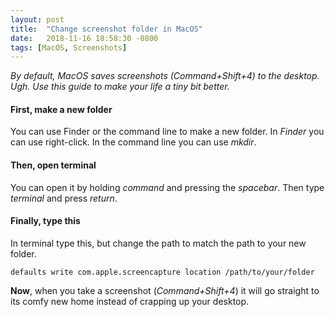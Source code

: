 ```yaml
---
layout: post
title:  "Change screenshot folder in MacOS"
date:   2018-11-16 18:58:30 -0800
tags: [MacOS, Screenshots]
---
```

*By default, MacOS saves screenshots (Command+Shift+4) to the desktop. Ugh. Use this guide to make your life a tiny bit better.*

#### **First**, make a new folder
You can use Finder or the command line to make a new folder. In *Finder* you can use right-click. In the command line you can use *mkdir*.

#### **Then**, open terminal
You can open it by holding *command* and pressing the *spacebar*. Then type *terminal* and press *return*.

#### **Finally**, type this
In terminal type this, but change the path to match the path to your new folder.

`defaults write com.apple.screencapture location /path/to/your/folder`

**Now**, when you take a screenshot (*Command+Shift+4*) it will go straight to its comfy new home instead of crapping up your desktop.
